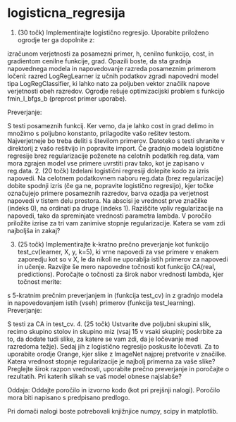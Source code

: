 # logisticna_regresija

1. (30 točk) Implementirajte logistično regresijo. Uporabite priloženo ogrodje ter ga dopolnite z:

  izračunom verjetnosti za posamezni primer, h,
  cenilno funkcijo, cost, in
  gradientom cenilne funkcije, grad.
  Opazili boste, da sta gradnja napovednega modela in napovedovanje razreda posameznim primerom ločeni: razred LogRegLearner iz učnih podatkov zgradi napovedni model tipa LogRegClassifier, ki lahko nato za poljuben vektor značilk napove verjetnosti obeh razredov. Ogrodje rešuje optimizacijski problem s funkcijo fmin_l_bfgs_b (preprost primer uporabe).

  Preverjanje:

  S testi posameznih funkcij. Ker vemo, da je lahko cost in grad delimo in množimo s poljubno konstanto, prilagodite vašo rešitev testom. Najverjetneje bo treba deliti s številom primerov. Datoteko s testi shranite v direktorij z vašo rešitvijo in popravite import.
  Če gradnjo modela logistične regresije brez regularizacije poženete na celotnih podatkih reg.data, vam mora zgrajen model vse primere uvrstiti prav tako, kot je zapisano v reg.data.
2. (20 točk) Izdelani logistični regresiji dolepite kodo za izris napovedi. Na celotnem podatkovnem naboru reg.data (brez regularizacije) dobite spodnji izris (če ga ne, popravite logistično regresijo), kjer točke označujejo primere posameznih razredov, barva ozadja pa verjetnost napovedi v tistem delu prostora. Na abscisi je vrednost prve značilke (indeks 0), na ordinati pa druge (indeks 1).
  Raziščite vpliv regularizacije na napovedi, tako da spreminjate vrednosti parametra lambda. V poročilo priložite izrise za tri vam zanimive stopnje regularizacije. Katera se vam zdi najboljša in zakaj?

3. (25 točk) Implementirajte k-kratno prečno preverjanje kot funkcijo test_cv(learner, X, y, k=5), ki vrne napovedi za vse primere v enakem zaporedju kot so v X, le da nikoli ne uporablja istih primerov za napovedi in učenje. Razvijte še mero napovedne točnosti kot funkcijo CA(real, predictions).
  Poročajte o točnosti za širok nabor vrednosti lambda, kjer točnost merite:

  s 5-kratnim prečnim preverjanjem in (funkcija test_cv) in
  z gradnjo modela in napovedovanjem istih (vseh) primerov (funkcija test_learning).
  Preverjanje:

  S testi za CA in test_cv. 
4. (25 točk) Ustvarite dve poljubni skupini slik, recimo skupino stolov in skupino miz (vsaj 15 v vsaki skupini; poskrbite za to, da dodate tudi slike, za katere se vam zdi, da je ločevanje med razredoma težje). Sedaj jih z logistično regresijo poskusite ločevati. Za to uporabite orodje Orange, kjer slike z ImageNet najprej pretvorite v značilke. Katera vrednost stopnje regularizacije je najbolj primerna za vaše slike? Preglejte širok razpon vrednosti, uporabite prečno preverjanje in poročajte o rezultatih. Pri katerih slikah se vaš model obnese najslabše?

  Oddaja: Oddajte poročilo in izvorno kodo (kot pri prejšnji nalogi). Poročilo mora biti napisano s predpisano predlogo.

  Pri domači nalogi boste potrebovali knjižnjice numpy, scipy in matplotlib.
